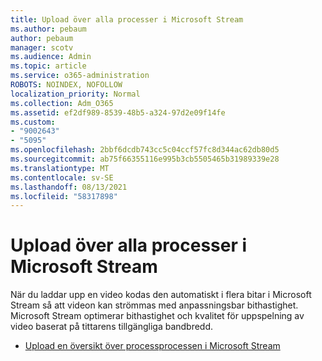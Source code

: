 ```yaml
---
title: Upload över alla processer i Microsoft Stream
ms.author: pebaum
author: pebaum
manager: scotv
ms.audience: Admin
ms.topic: article
ms.service: o365-administration
ROBOTS: NOINDEX, NOFOLLOW
localization_priority: Normal
ms.collection: Adm_O365
ms.assetid: ef2df989-8539-48b5-a324-97d2e09f14fe
ms.custom:
- "9002643"
- "5095"
ms.openlocfilehash: 2bbf6dcdb743cc5c04ccf57fc8d344ac62db80d5
ms.sourcegitcommit: ab75f66355116e995b3cb5505465b31989339e28
ms.translationtype: MT
ms.contentlocale: sv-SE
ms.lasthandoff: 08/13/2021
ms.locfileid: "58317898"
---
```

# <a name="upload-process-overview-in-microsoft-stream"></a>Upload över alla processer i Microsoft Stream

När du laddar upp en video kodas den automatiskt i flera bitar i Microsoft Stream så att videon kan strömmas med anpassningsbar bithastighet. Microsoft Stream optimerar bithastighet och kvalitet för uppspelning av video baserat på tittarens tillgängliga bandbredd.

- [Upload en översikt över processprocessen i Microsoft Stream](https://docs.microsoft.com/stream/upload-process-overview)
